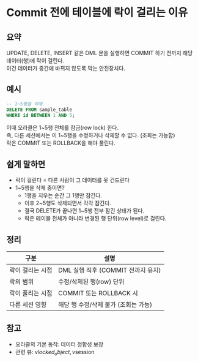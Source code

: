 # Commit 전에 테이블에 락이 걸리는 이유

## 요약
UPDATE, DELETE, INSERT 같은 DML 문을 실행하면 COMMIT 하기 전까지 해당 데이터(행)에 락이 걸린다.  
이건 데이터가 중간에 바뀌지 않도록 막는 안전장치다.

## 예시
```sql
-- 1~5행을 삭제
DELETE FROM sample_table
WHERE id BETWEEN 1 AND 5;
```

이때 오라클은 1~5행 전체를 잠금(row lock) 한다.  
즉, 다른 세션에서는 이 1~5행을 수정하거나 삭제할 수 없다. (조회는 가능함)  
락은 COMMIT 또는 ROLLBACK을 해야 풀린다.

## 쉽게 말하면
- 락이 걸린다 = 다른 사람이 그 데이터를 못 건드린다  
- 1~5행을 삭제 중이면?  
  - 1행을 지우는 순간 그 1행만 잠긴다.  
  - 이후 2~5행도 삭제되면서 각각 잠긴다.  
  - 결국 DELETE가 끝나면 1~5행 전부 잠긴 상태가 된다.  
  - 락은 테이블 전체가 아니라 변경된 행 단위(row level)로 걸린다.

## 정리
| 구분 | 설명 |
|------|------|
| 락이 걸리는 시점 | DML 실행 직후 (COMMIT 전까지 유지) |
| 락의 범위 | 수정/삭제된 행(row) 단위 |
| 락이 풀리는 시점 | COMMIT 또는 ROLLBACK 시 |
| 다른 세션 영향 | 해당 행 수정/삭제 불가 (조회는 가능) |

## 참고
- 오라클의 기본 동작: 데이터 정합성 보장  
- 관련 뷰: v$locked_object, v$session

